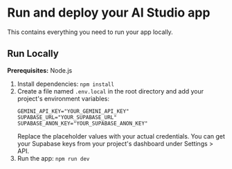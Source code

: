 # Run and deploy your AI Studio app

This contains everything you need to run your app locally.

## Run Locally

**Prerequisites:**  Node.js


1. Install dependencies:
   `npm install`
2. Create a file named `.env.local` in the root directory and add your project's environment variables:
   ```
   GEMINI_API_KEY="YOUR_GEMINI_API_KEY"
   SUPABASE_URL="YOUR_SUPABASE_URL"
   SUPABASE_ANON_KEY="YOUR_SUPABASE_ANON_KEY"
   ```
   Replace the placeholder values with your actual credentials. You can get your Supabase keys from your project's dashboard under Settings > API.
3. Run the app:
   `npm run dev`
